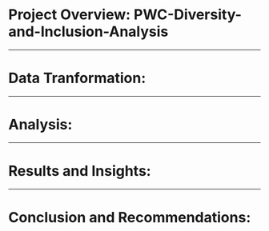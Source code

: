 # Project Overview: PWC-Diversity-and-Inclusion-Analysis
 
---
# Data Tranformation: 


----
# Analysis: 

----
# Results and Insights: 

----
# Conclusion and Recommendations:
